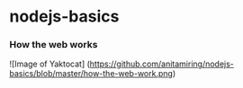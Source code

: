 # nodejs-basics

### How the web works 

![Image of Yaktocat]
(https://github.com/anitamiring/nodejs-basics/blob/master/how-the-web-work.png)
